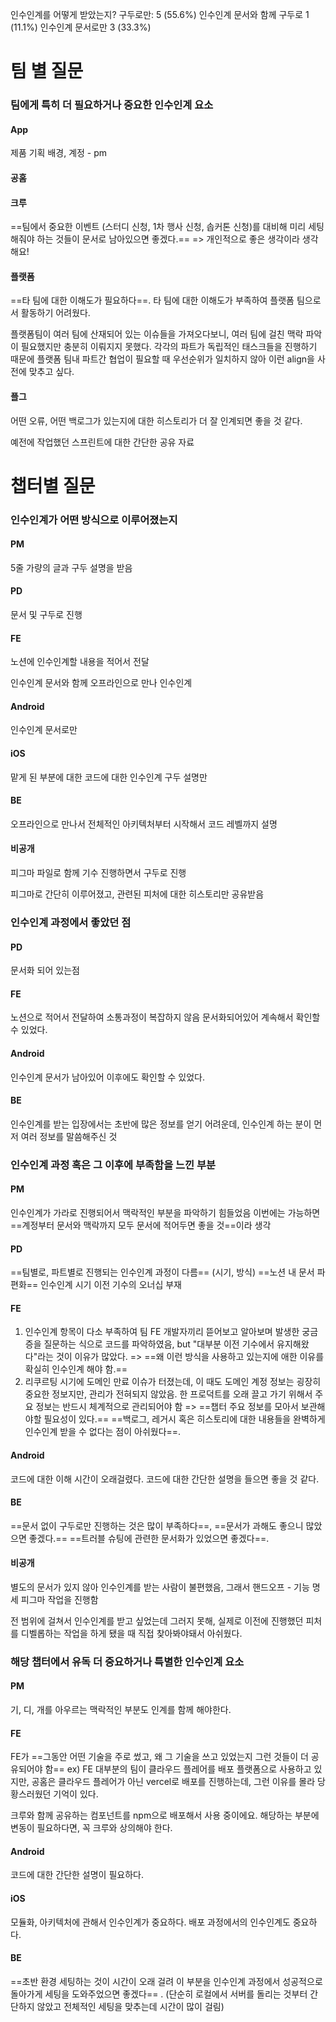인수인계를 어떻게 받았는지?
구두로만: 5 (55.6%)
인수인계 문서와 함께 구두로 1 (11.1%)
인수인계 문서로만 3 (33.3%)

# 팀 별 질문
### 팀에게 특히 더 필요하거나 중요한 인수인계 요소
#### App
제품 기획 배경, 계정 - pm
#### 공홈

#### 크루
==팀에서 중요한 이벤트 (스터디 신청, 1차 행사 신청, 솝커톤 신청)를 대비해 미리 세팅해줘야 하는 것들이 문서로 남아있으면 좋겠다.==
=> 개인적으로 좋은 생각이라 생각해요!
#### 플랫폼
==타 팀에 대한 이해도가 필요하다==. 타 팀에 대한 이해도가 부족하여 플랫폼 팀으로서 활동하기 어려웠다.

플랫폼팀이 여러 팀에 산재되어 있는 이슈들을 가져오다보니, 여러 팀에 걸친 맥락 파악이 필요했지만 충분히 이뤄지지 못했다.
각각의 파트가 독립적인 태스크들을 진행하기 때문에 플랫폼 팀내 파트간 협업이 필요할 때 우선순위가 일치하지 않아 이런 align을 사전에 맞추고 싶다.
#### 플그
어떤 오류, 어떤 백로그가 있는지에 대한 히스토리가 더 잘 인계되면 좋을 것 같다.

예전에 작업했던 스프린트에 대한 간단한 공유 자료

# 챕터별 질문
### 인수인계가 어떤 방식으로 이루어졌는지
#### PM
5줄 가량의 글과 구두 설명을 받음
#### PD
문서 및 구두로 진행
#### FE
노션에 인수인계할 내용을 적어서 전달

인수인계 문서와 함께 오프라인으로 만나 인수인계
#### Android
인수인계 문서로만
#### iOS
맡게 된 부분에 대한 코드에 대한 인수인계 구두 설명만
#### BE
오프라인으로 만나서 전체적인 아키텍처부터 시작해서 코드 레벨까지 설명
#### 비공개
피그마 파일로 함께 기수 진행하면서 구두로 진행

피그마로 간단히 이루어졌고, 관련된 피처에 대한 히스토리만 공유받음
### 인수인계 과정에서 좋았던 점
#### PD
문서화 되어 있는점
#### FE
노션으로 적어서 전달하여 소통과정이 복잡하지 않음
문서화되어있어 계속해서 확인할 수 있었다.
#### Android
인수인계 문서가 남아있어 이후에도 확인할 수 있었다.
#### BE
인수인계를 받는 입장에서는 초반에 많은 정보를 얻기 어려운데, 인수인계 하는 분이 먼저 여러 정보를 말씀해주신 것
### 인수인계 과정 혹은 그 이후에 부족함을 느낀 부분
#### PM
인수인계가 가라로 진행되어서 맥락적인 부분을 파악하기 힘들었음
이번에는 가능하면 ==계정부터 문서와 맥락까지 모두 문서에 적어두면 좋을 것==이라 생각
#### PD
==팀별로, 파트별로 진행되는 인수인계 과정이 다름== (시기, 방식)
==노션 내 문서 파편화==
인수인계 시기 이전 기수의 오너십 부재
#### FE
1. 인수인계 항목이 다소 부족하여 팀 FE 개발자끼리 뜯어보고 알아보며 발생한 궁금증을 질문하는 식으로 코드를 파악하였음, but "대부분 이전 기수에서 유지해왔다"라는 것이 이유가 많았다. 
   => ==왜 이런 방식을 사용하고 있는지에 애한 이유를 확실히 인수인계 해야 함.==
2. 리쿠르팅 시기에 도메인 만료 이슈가 터졌는데, 이 때도 도메인 계정 정보는 굉장히 중요한 정보지만, 관리가 전혀되지 않았음. 한 프로덕트를 오래 끌고 가기 위해서 주요 정보는 반드시 체계적으로 관리되어야 함
   => ==챕터 주요 정보를 모아서 보관해야할 필요성이 있다.==
==백로그, 레거시 혹은 히스토리에 대한 내용들을 완벽하게 인수인계 받을 수 없다는 점이 아쉬웠다==.
#### Android
코드에 대한 이해 시간이 오래걸렸다. 코드에 대한 간단한 설명을 들으면 좋을 것 같다.
#### BE
==문서 없이 구두로만 진행하는 것은 많이 부족하다==, ==문서가 과해도 좋으니 많았으면 좋겠다.==
==트러블 슈팅에 관련한 문서화가 있었으면 좋겠다==.

#### 비공개
별도의 문서가 있지 않아 인수인계를 받는 사람이 불편했음, 그래서 핸드오프 - 기능 명세 피그마 작업을 진행함

전 범위에 걸쳐서 인수인계를 받고 싶었는데 그러지 못해, 실제로 이전에 진행했던 피처를 디벨롭하는 작업을 하게 됐을 때 직접 찾아봐야돼서 아쉬웠다.
### 해당 챕터에서 유독 더 중요하거나 특별한 인수인계 요소
#### PM
기, 디, 개를 아우르는 맥락적인 부분도 인계를 함께 해야한다.
#### FE
FE가 ==그동안 어떤 기술을 주로 썼고, 왜 그 기술을 쓰고 있었는지 그런 것들이 더 공유되어야 함== 
ex) FE 대부분의 팀이 클라우드 플레어를 배포 플랫폼으로 사용하고 있지만, 공홈은 클라우드 플레어가 아닌 vercel로 배포를 진행하는데, 그런 이유를 몰라 당황스러웠던 기억이 있다.

크루와 함께 공유하는 컴포넌트를 npm으로 배포해서 사용 중이에요. 해당하는 부분에 변동이 필요하다면, 꼭 크루와 상의해야 한다.
#### Android
코드에 대한 간단한 설명이 필요하다.
#### iOS
모듈화, 아키텍처에 관해서 인수인계가 중요하다. 배포 과정에서의 인수인계도 중요하다.
#### BE
==초반 환경 세팅하는 것이 시간이 오래 걸려 이 부분을 인수인계 과정에서 성공적으로 돌아가게 세팅을 도와주었으면 좋겠다== . (단순히 로컬에서 서버를 돌리는 것부터 간단하지 않았고 전체적인 세팅을 맞추는데 시간이 많이 걸림)